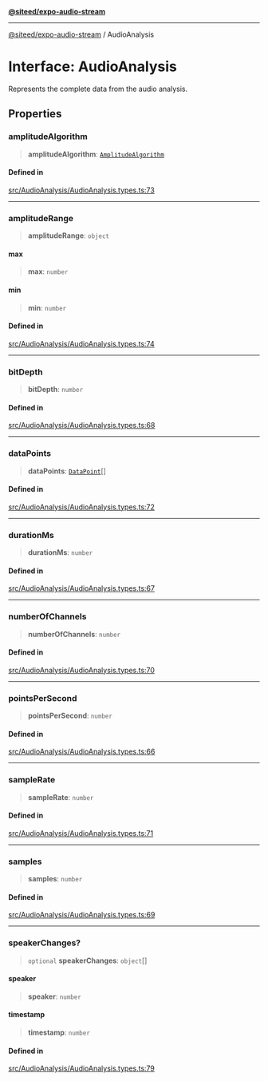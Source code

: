 [**@siteed/expo-audio-stream**](../README.md)

***

[@siteed/expo-audio-stream](../README.md) / AudioAnalysis

# Interface: AudioAnalysis

Represents the complete data from the audio analysis.

## Properties

### amplitudeAlgorithm

> **amplitudeAlgorithm**: [`AmplitudeAlgorithm`](../type-aliases/AmplitudeAlgorithm.md)

#### Defined in

[src/AudioAnalysis/AudioAnalysis.types.ts:73](https://github.com/deeeed/expo-audio-stream/blob/0ff4dfa980836b491e9c80e129a58a745b10a742/packages/expo-audio-stream/src/AudioAnalysis/AudioAnalysis.types.ts#L73)

***

### amplitudeRange

> **amplitudeRange**: `object`

#### max

> **max**: `number`

#### min

> **min**: `number`

#### Defined in

[src/AudioAnalysis/AudioAnalysis.types.ts:74](https://github.com/deeeed/expo-audio-stream/blob/0ff4dfa980836b491e9c80e129a58a745b10a742/packages/expo-audio-stream/src/AudioAnalysis/AudioAnalysis.types.ts#L74)

***

### bitDepth

> **bitDepth**: `number`

#### Defined in

[src/AudioAnalysis/AudioAnalysis.types.ts:68](https://github.com/deeeed/expo-audio-stream/blob/0ff4dfa980836b491e9c80e129a58a745b10a742/packages/expo-audio-stream/src/AudioAnalysis/AudioAnalysis.types.ts#L68)

***

### dataPoints

> **dataPoints**: [`DataPoint`](DataPoint.md)[]

#### Defined in

[src/AudioAnalysis/AudioAnalysis.types.ts:72](https://github.com/deeeed/expo-audio-stream/blob/0ff4dfa980836b491e9c80e129a58a745b10a742/packages/expo-audio-stream/src/AudioAnalysis/AudioAnalysis.types.ts#L72)

***

### durationMs

> **durationMs**: `number`

#### Defined in

[src/AudioAnalysis/AudioAnalysis.types.ts:67](https://github.com/deeeed/expo-audio-stream/blob/0ff4dfa980836b491e9c80e129a58a745b10a742/packages/expo-audio-stream/src/AudioAnalysis/AudioAnalysis.types.ts#L67)

***

### numberOfChannels

> **numberOfChannels**: `number`

#### Defined in

[src/AudioAnalysis/AudioAnalysis.types.ts:70](https://github.com/deeeed/expo-audio-stream/blob/0ff4dfa980836b491e9c80e129a58a745b10a742/packages/expo-audio-stream/src/AudioAnalysis/AudioAnalysis.types.ts#L70)

***

### pointsPerSecond

> **pointsPerSecond**: `number`

#### Defined in

[src/AudioAnalysis/AudioAnalysis.types.ts:66](https://github.com/deeeed/expo-audio-stream/blob/0ff4dfa980836b491e9c80e129a58a745b10a742/packages/expo-audio-stream/src/AudioAnalysis/AudioAnalysis.types.ts#L66)

***

### sampleRate

> **sampleRate**: `number`

#### Defined in

[src/AudioAnalysis/AudioAnalysis.types.ts:71](https://github.com/deeeed/expo-audio-stream/blob/0ff4dfa980836b491e9c80e129a58a745b10a742/packages/expo-audio-stream/src/AudioAnalysis/AudioAnalysis.types.ts#L71)

***

### samples

> **samples**: `number`

#### Defined in

[src/AudioAnalysis/AudioAnalysis.types.ts:69](https://github.com/deeeed/expo-audio-stream/blob/0ff4dfa980836b491e9c80e129a58a745b10a742/packages/expo-audio-stream/src/AudioAnalysis/AudioAnalysis.types.ts#L69)

***

### speakerChanges?

> `optional` **speakerChanges**: `object`[]

#### speaker

> **speaker**: `number`

#### timestamp

> **timestamp**: `number`

#### Defined in

[src/AudioAnalysis/AudioAnalysis.types.ts:79](https://github.com/deeeed/expo-audio-stream/blob/0ff4dfa980836b491e9c80e129a58a745b10a742/packages/expo-audio-stream/src/AudioAnalysis/AudioAnalysis.types.ts#L79)
